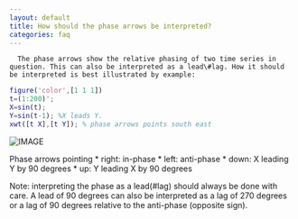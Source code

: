 ```yaml
---
layout: default
title: How should the phase arrows be interpreted?
categories: faq
---
```

      The phase arrows show the relative phasing of two time series in question. This can also be interpreted as a lead\#lag. How it should be interpreted is best illustrated by example:

```matlab
figure('color',[1 1 1])
t=(1:200)';
X=sin(t);
Y=sin(t-1); %X leads Y.
xwt([t X],[t Y]); % phase arrows points south east
```

![IMAGE](images/phase_arrows_01.png)

Phase arrows pointing \*	right: in-phase \* left: anti-phase \* down: X leading Y by 90 degrees \* up: Y leading X by 90 degrees

Note: interpreting the phase as a lead(\#lag) should always be done with care. A lead of 90 degrees can also be interpreted as a lag of 270 degrees or a lag of 90 degrees relative to the anti-phase (opposite sign).

